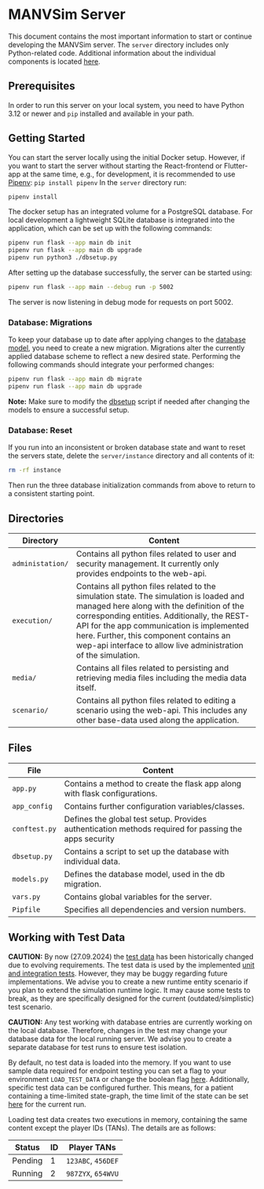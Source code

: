 # MANVSim Server

This document contains the most important information to start or continue developing the MANVSim server. The `server`
directory includes only Python-related code. Additional information about the individual components is
located [here](../doc/server/README.md).

## Prerequisites

In order to run this server on your local system, you need to have Python 3.12 or newer and `pip` installed and
available
in your path.

## Getting Started

You can start the server locally using the initial Docker setup. However, if you want to start the server without
starting the React-frontend or Flutter-app at the same time, e.g., for development, it is recommended to use
[Pipenv](https://pypi.org/project/pipenv/): `pip install pipenv` In the `server` directory run:

```bash
pipenv install
```

The docker setup has an integrated volume for a PostgreSQL database. For local development a lightweight SQLite database
is integrated into the application, which can be set up with the following commands:

```bash
pipenv run flask --app main db init
pipenv run flask --app main db upgrade
pipenv run python3 ./dbsetup.py
```

After setting up the database successfully, the server can be started using:

```bash
pipenv run flask --app main --debug run -p 5002
```

The server is now listening in debug mode for requests on port 5002.

### Database: Migrations

To keep your database up to date after applying changes to the [database model](models.py), you need to create a new
migration. Migrations alter the currently applied database scheme to reflect a new desired state. Performing the
following commands should integrate your performed changes:

```bash
pipenv run flask --app main db migrate
pipenv run flask --app main db upgrade
```

**Note:** Make sure to modify the [dbsetup](dbsetup.py) script if needed after changing the models to ensure a
successful setup.

### Database: Reset

If you run into an inconsistent or broken database state and want to reset the servers state, delete the
`server/instance`
directory and all contents of it:

```bash
rm -rf instance
```

Then run the three database initialization commands from above to return to a consistent
starting point.

## Directories

| Directory        | Content                                                                                                                                                                                                                                                                                                                                       |
|------------------|-----------------------------------------------------------------------------------------------------------------------------------------------------------------------------------------------------------------------------------------------------------------------------------------------------------------------------------------------|
| `administation/` | Contains all python files related to user and security management. It currently only provides endpoints to the web-api.                                                                                                                                                                                                                       |
| `execution/`     | Contains all python files related to the simulation state. The simulation is loaded and managed here along with the definition of the corresponding entities. Additionally, the REST-API for the app communication is implemented here. Further, this component contains an wep-api interface to allow live administration of the simulation. |
| `media/`         | Contains all files related to persisting and retrieving media files including the media data itself.                                                                                                                                                                                                                                          |
| `scenario/`      | Contains all python files related to editing a scenario using the web-api. This includes any other base-data used along the application.                                                                                                                                                                                                      |

## Files

| File          | Content                                                                                               |
|---------------|-------------------------------------------------------------------------------------------------------|
| `app.py`      | Contains a method to create the flask app along with flask configurations.                            |
| `app_config`  | Contains further configuration variables/classes.                                                     |
| `conftest.py` | Defines the global test setup. Provides authentication methods required for passing the apps security |
| `dbsetup.py`  | Contains a script to set up the database with individual data.                                        |
| `models.py`   | Defines the database model, used in the db migration.                                                 |
| `vars.py`     | Contains global variables for the server.                                                             |
| `Pipfile`     | Specifies all dependencies and version numbers.                                                       |

## Working with Test Data

**CAUTION:** By now (27.09.2024) the [test data](execution/tests/entities/dummy_entities.py) has been historically changed
due to evolving requirements.
The test data is used by the implemented [unit and integration tests](execution/tests). However, they may be buggy
regarding future implementations.
We advise you to create a new runtime entity scenario if you plan to extend the simulation runtime logic. It may cause
some tests to break, as they are specifically designed for the current (outdated/simplistic) test scenario.

**CAUTION:** Any test working with database entries are currently working on the local database. Therefore, changes in the
test may change your database data for the local running server. We advise you to create a separate database for test
runs
to ensure test isolation.

By default, no test data is loaded into the memory. If you want to use sample data required for endpoint testing you can
set a flag to your environment `LOAD_TEST_DATA` or change the boolean flag [here](vars.py).
Additionally, specific test data can be configured further. This means, for a patient containing a time-limited
state-graph,
the time limit of the state can be set [here](vars.py) for the current run.

Loading test data creates two executions in memory, containing the same content except the player IDs (TANs). The
details
are as follows:

| Status  | ID | Player TANs        |
|---------|----|--------------------|
| Pending | 1  | `123ABC`, `456DEF` |
| Running | 2  | `987ZYX`, `654WVU` |
